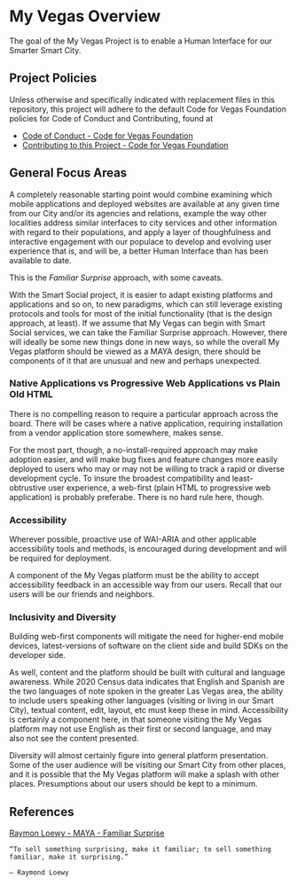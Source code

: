 # My Vegas Overview

The goal of the My Vegas Project is to enable a Human Interface for our Smarter Smart City.

## Project Policies

Unless otherwise and specifically indicated with replacement files in this repository, this project will adhere to the default Code for Vegas Foundation policies for Code of Conduct and Contributing, found at

* [Code of Conduct - Code for Vegas Foundation](https://github.com/CodeForVegas/.github/blob/main/CODE_OF_CONDUCT.md)
* [Contributing to this Project - Code for Vegas Foundation](https://github.com/CodeForVegas/.github/blob/main/CONTRIBUTING.md)

## General Focus Areas

A completely reasonable starting point would combine examining which mobile applications and deployed websites are available at any given time from our City and/or its agencies and relations, example the way other localities address similar interfaces to city services and other information with regard to their populations, and apply a layer of thoughfulness and interactive engagement with our populace to develop and evolving user experience that is, and will be, a better Human Interface than has been available to date.

This is the *Familiar Surprise* approach, with some caveats.

With the Smart Social project, it is easier to adapt existing platforms and applications and so on, to new paradigms, which can still leverage existing protocols and tools for most of the initial functionality (that is the design approach, at least). If we assume that My Vegas can begin with Smart Social services, we can take the Familiar Surprise approach. However, there will ideally be some new things done in new ways, so while the overall My Vegas platform should be viewed as a MAYA design, there should be components of it that are unusual and new and perhaps unexpected.

### Native Applications vs Progressive Web Applications vs Plain Old HTML

There is no compelling reason to require a particular approach across the board. There will be cases where a native application, requiring installation from a vendor application store somewhere, makes sense.

For the most part, though, a no-install-required approach may make adoption easier, and will make bug fixes and feature changes more easily deployed to users who may or may not be willing to track a rapid or diverse development cycle. To insure the broadest compatibility and least-obtrustive user experience, a web-first (plain HTML to progressive web application) is probably preferabe. There is no hard rule here, though.

### Accessibility

Wherever possible, proactive use of WAI-ARIA and other applicable accessibility tools and methods, is encouraged during development and will be required for deployment.

A component of the My Vegas platform must be the ability to accept accessibility feedback in an accessible way from our users. Recall that our users will be our friends and neighbors.

### Inclusivity and Diversity

Building web-first components will mitigate the need for higher-end mobile devices, latest-versions of software on the client side and build SDKs on the developer side.

As well, content and the platform should be built with cultural and language awareness. While 2020 Census data indicates that English and Spanish are the two languages of note spoken in the greater Las Vegas area, the ability to include users speaking other languages (visiting or living in our Smart City), textual content, edit, layout, etc must keep these in mind. Accessibility is certainly a component here, in that someone visiting the My Vegas platform may not use English as their first or second language, and may also not see the content presented.

Diversity will almost certainly figure into general platform presentation. Some of the user audience will be visiting our Smart City from other places, and it is possible that the My Vegas platform will make a splash with other places. Presumptions about our users should be kept to a minimum.

## References

[Raymon Loewy - MAYA - Familiar Surprise](https://uxdesign.cc/most-advanced-yet-acceptable-theory-meets-digital-product-innovation-f14897147dd5)

    “To sell something surprising, make it familiar; to sell something familiar, make it surprising.”

    — Raymond Loewy
